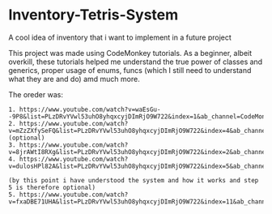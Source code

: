 # Inventory-Tetris-System
A cool idea of inventory that i want to implement in a future project

This project was made using CodeMonkey tutorials. 
As a beginner, albeit overkill, these tutorials helped me understand the true power of classes and generics, proper usage of enums, funcs (which I still need to understand what they are and do) amd much more.

The oreder was:

	1. https://www.youtube.com/watch?v=waEsGu--9P8&list=PLzDRvYVwl53uhO8yhqxcyjDImRjO9W722&index=1&ab_channel=CodeMonkey
	2. https://www.youtube.com/watch?v=mZzZXfySeFQ&list=PLzDRvYVwl53uhO8yhqxcyjDImRjO9W722&index=4&ab_channel=CodeMonkey (optional)
	3. https://www.youtube.com/watch?v=8jrAWtI8RXg&list=PLzDRvYVwl53uhO8yhqxcyjDImRjO9W722&index=2&ab_channel=CodeMonkey
	4. https://www.youtube.com/watch?v=dulosHPl82A&list=PLzDRvYVwl53uhO8yhqxcyjDImRjO9W722&index=5&ab_channel=CodeMonkey
	
	(by this point i have understood the system and how it works and step 5 is therefore optional)
	5. https://www.youtube.com/watch?v=fxaDBE71UHA&list=PLzDRvYVwl53uhO8yhqxcyjDImRjO9W722&index=11&ab_channel=CodeMonkey
 